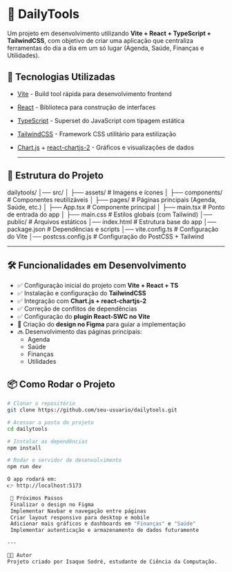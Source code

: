 # 📌 DailyTools

Um projeto em desenvolvimento utilizando **Vite + React + TypeScript + TailwindCSS**, com objetivo de criar uma aplicação que centraliza ferramentas do dia a dia em um só lugar (Agenda, Saúde, Finanças e Utilidades).

## 🚀 Tecnologias Utilizadas

- [Vite](https://vitejs.dev/) - Build tool rápida para desenvolvimento frontend  
- [React](https://react.dev/) - Biblioteca para construção de interfaces  
- [TypeScript](https://www.typescriptlang.org/) - Superset do JavaScript com tipagem estática  
- [TailwindCSS](https://tailwindcss.com/) - Framework CSS utilitário para estilização  
- [Chart.js](https://www.chartjs.org/) + [react-chartjs-2](https://react-chartjs-2.js.org/) - Gráficos e visualizações de dados

  ---
  
## 📂 Estrutura do Projeto

dailytools/
│── src/
│ ├── assets/ # Imagens e ícones
│ ├── components/ # Componentes reutilizáveis
│ ├── pages/ # Páginas principais (Agenda, Saúde, etc.)
│ ├── App.tsx # Componente principal
│ ├── main.tsx # Ponto de entrada do app
│ ├── main.css # Estilos globais (com Tailwind)
│── public/ # Arquivos estáticos
│── index.html # Estrutura base do app
│── package.json # Dependências e scripts
│── vite.config.ts # Configuração do Vite
│── postcss.config.js # Configuração do PostCSS + Tailwind

---

## 🛠️ Funcionalidades em Desenvolvimento

- ✅ Configuração inicial do projeto com **Vite + React + TS**  
- ✅ Instalação e configuração do **TailwindCSS**  
- ✅ Integração com **Chart.js + react-chartjs-2**  
- ✅ Correção de conflitos de dependências  
- ✅ Configuração do **plugin React-SWC no Vite**  
- 🔄 Criação do **design no Figma** para guiar a implementação  
- 🔜 Desenvolvimento das páginas principais:
  - Agenda  
  - Saúde  
  - Finanças  
  - Utilidades 

## 📦 Como Rodar o Projeto

```bash
# Clonar o repositório
git clone https://github.com/seu-usuario/dailytools.git

# Acessar a pasta do projeto
cd dailytools

# Instalar as dependências
npm install

# Rodar o servidor de desenvolvimento
npm run dev

O app rodará em:
👉 http://localhost:5173

 📌 Próximos Passos
 Finalizar o design no Figma
 Implementar Navbar e navegação entre páginas
 Criar layout responsivo para desktop e mobile
 Adicionar mais gráficos e dashboards em "Finanças" e "Saúde"
 Implementar autenticação e armazenamento de dados futuramente

---

👨‍💻 Autor
Projeto criado por Isaque Sodré, estudante de Ciência da Computação.
